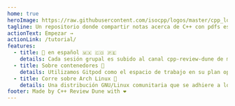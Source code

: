 ```yaml
---
home: true
heroImage: https://raw.githubusercontent.com/isocpp/logos/master/cpp_logo.svg?sanitize=true
tagline: Un repositorio donde compartir notas acerca de C++ con pdfs escritos en LaTeX.
actionText: Empezar →
actionLink: /tutorial/
features:
  - title: 🎥 en español 🇲🇽 🇨🇴 🇵🇪
    details: Cada sesión grupal es subido al canal cpp-review-dune de modo no listado, diode.zone está basado en PeerTube.
  - title: Sobre contenedores 🐳
    details: Utilizamos Gitpod como el espacio de trabajo en su plan open source de 100 horas/mes junto con las imágenes, que cuentan con los comandos dune-ctest, duneproject, dunecontrol y dune-git-whitespace-hook fuera de la caja.
  - title: Corre sobre Arch Linux 🐧
    details: Una distribución GNU/Linux comunitaria que se adhiere a los principios de simplicidad, modernidad, pragmatismo, centrado a las usuarias y usuarios; y versatilidad.
footer: Made by C++ Review Dune with ❤️
---
```

